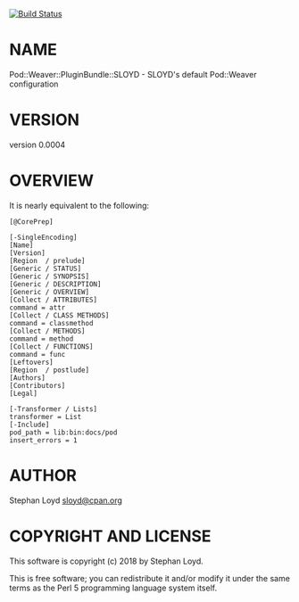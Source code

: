 [![Build Status](https://travis-ci.org/stphnlyd/perl5-Pod-Weaver-PluginBundle-SLOYD.svg?branch=master)](https://travis-ci.org/stphnlyd/perl5-Pod-Weaver-PluginBundle-SLOYD)

# NAME

Pod::Weaver::PluginBundle::SLOYD - SLOYD's default Pod::Weaver configuration

# VERSION

version 0.0004

# OVERVIEW

It is nearly equivalent to the following:

```
[@CorePrep]

[-SingleEncoding]
[Name]
[Version]
[Region  / prelude]
[Generic / STATUS]
[Generic / SYNOPSIS]
[Generic / DESCRIPTION]
[Generic / OVERVIEW]
[Collect / ATTRIBUTES]
command = attr
[Collect / CLASS METHODS]
command = classmethod
[Collect / METHODS]
command = method
[Collect / FUNCTIONS]
command = func
[Leftovers]
[Region  / postlude]
[Authors]
[Contributors]
[Legal]

[-Transformer / Lists]
transformer = List
[-Include]
pod_path = lib:bin:docs/pod
insert_errors = 1
```

# AUTHOR

Stephan Loyd <sloyd@cpan.org>

# COPYRIGHT AND LICENSE

This software is copyright (c) 2018 by Stephan Loyd.

This is free software; you can redistribute it and/or modify it under
the same terms as the Perl 5 programming language system itself.
